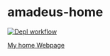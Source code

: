 # amadeus-home
[![Depl workflow](https://github.com/gw31415/amadeus-home/workflows/Deploy%20to%20Firebase%20Hosting/badge.svg)](https://github.com/gw31415/amadeus-home/actions)

[My home Webpage](https://amas.dev/)
